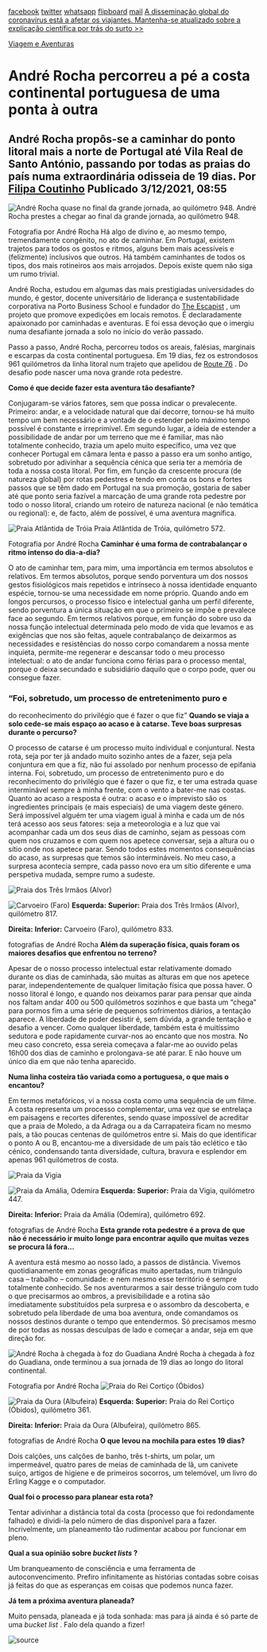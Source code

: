 [facebook](https://www.facebook.com/sharer/sharer.php?u=https%3A%2F%2Fwww.natgeo.pt%2Fviagem-e-aventuras%2F2021%2F12%2Fandre-rocha-caminhada-costa-continental-portuguesa) [twitter](https://twitter.com/share?url=https%3A%2F%2Fwww.natgeo.pt%2Fviagem-e-aventuras%2F2021%2F12%2Fandre-rocha-caminhada-costa-continental-portuguesa&via=natgeo&text=Andr%C3%A9%20Rocha%20percorreu%20a%20p%C3%A9%20a%20costa%20continental%20portuguesa%20de%20uma%20ponta%20%C3%A0%20outra) [whatsapp](https://web.whatsapp.com/send?text=https%3A%2F%2Fwww.natgeo.pt%2Fviagem-e-aventuras%2F2021%2F12%2Fandre-rocha-caminhada-costa-continental-portuguesa) [flipboard](https://share.flipboard.com/bookmarklet/popout?v=2&title=Andr%C3%A9%20Rocha%20percorreu%20a%20p%C3%A9%20a%20costa%20continental%20portuguesa%20de%20uma%20ponta%20%C3%A0%20outra&url=https%3A%2F%2Fwww.natgeo.pt%2Fviagem-e-aventuras%2F2021%2F12%2Fandre-rocha-caminhada-costa-continental-portuguesa) [mail](mailto:?subject=NatGeo&body=https%3A%2F%2Fwww.natgeo.pt%2Fviagem-e-aventuras%2F2021%2F12%2Fandre-rocha-caminhada-costa-continental-portuguesa%20-%20Andr%C3%A9%20Rocha%20percorreu%20a%20p%C3%A9%20a%20costa%20continental%20portuguesa%20de%20uma%20ponta%20%C3%A0%20outra) [A disseminação global do coronavírus está a afetar os viajantes. Mantenha-se atualizado sobre a explicação científica por trás do surto >>](https://www.natgeo.pt/coronavirus) 

[Viagem e Aventuras](https://www.natgeo.pt/viagem-e-aventuras) 
# André Rocha percorreu a pé a costa continental portuguesa de uma ponta à outra 
## André Rocha propôs-se a caminhar do ponto litoral mais a norte de Portugal até Vila Real de Santo António, passando por todas as praias do país numa extraordinária odisseia de 19 dias. Por [Filipa Coutinho](https://www.natgeo.pt/autor/filipa-coutinho) Publicado 3/12/2021, 08:55 
![André Rocha quase no final da grande jornada, ao quilómetro 948.](img/files_styles_image_00_public_andrerocha_0.jpg)
André Rocha prestes a chegar ao final da grande jornada, ao quilómetro 948. 

Fotografia por André Rocha Há algo de divino e, ao mesmo tempo, tremendamente congénito, no ato de caminhar. Em Portugal, existem trajetos para todos os gostos e ritmos, alguns bem mais acessíveis e (felizmente) inclusivos que outros. Há também caminhantes de todos os tipos, dos mais rotineiros aos mais arrojados. Depois existe quem não siga um rumo trivial. 

André Rocha, estudou em algumas das mais prestigiadas universidades do mundo, é gestor, docente universitário de liderança e sustentabilidade corporativa na Porto Business School e fundador do [The Escapist](https://www.instagram.com/theescapist______/) , um projeto que promove expedições em locais remotos. É declaradamente apaixonado por caminhadas e aventuras. E foi essa devoção que o imergiu numa desafiante jornada a solo no início do verão passado. 

Passo a passo, André Rocha, percorreu todos os areais, falésias, marginais e escarpas da costa continental portuguesa. Em 19 dias, fez os estrondosos 961 quilómetros da linha litoral num trajeto que apelidou de [Route 76](https://www.instagram.com/the_route76/) . Do desafio pode nascer uma nova grande rota pedestre. 

**Como é que decide fazer esta aventura tão desafiante?** 

Conjugaram-se vários fatores, sem que possa indicar o prevalecente. Primeiro: andar, e a velocidade natural que daí decorre, tornou-se há muito tempo um bem necessário e a vontade de o estender pelo máximo tempo possível é constante e irreprimível. Em segundo lugar, a ideia de estender a possibilidade de andar por um terreno que me é familiar, mas não totalmente conhecido, trazia um apelo muito específico, uma vez que conhecer Portugal em câmara lenta e passo a passo era um sonho antigo, sobretudo por adivinhar a sequência cénica que seria ter a memória de toda a nossa costa litoral. Por fim, em função da crescente procura (de natureza global) por rotas pedestres e tendo em conta os bons e fortes passos que se têm dado em Portugal na sua promoção, gostaria de saber até que ponto seria fazível a marcação de uma grande rota pedestre por todo o nosso litoral, criando um roteiro de natureza nacional (e não temática ou regional): e, de facto, além de possível, é uma aventura magnífica. 

![Praia Atlântida de Tróia](img/files_styles_image_00_public_andrerocha.jpg)
Praia Atlântida de Tróia, quilómetro 572. 

Fotografia por André Rocha **Caminhar é uma forma de contrabalançar o ritmo intenso do dia-a-dia?** 

O ato de caminhar tem, para mim, uma importância em termos absolutos e relativos. Em termos absolutos, porque sendo porventura um dos nossos gestos fisiológicos mais repetidos e intrínseco à nossa identidade enquanto espécie, tornou-se uma necessidade em nome próprio. Quando ando em longos percursos, o processo físico e intelectual ganha um perfil diferente, sendo porventura a única situação em que o primeiro se impõe e prevalece face ao segundo. Em termos relativos porque, em função do sobre uso da nossa função intelectual determinada pelo modo de vida que levamos e as exigências que nos são feitas, aquele contrabalanço de deixarmos as necessidades e resistências do nosso corpo comandarem a nossa mente inquieta, permite-me regenerar e descansar todo o meu processo intelectual: o ato de andar funciona como férias para o processo mental, porque o deixa secundado e subsidiário daquilo que o corpo pode, quer ou consegue fazer. 

### “Foi, sobretudo, um processo de entretenimento puro e 
do reconhecimento do privilégio que é fazer o que fiz” **Quando se viaja a solo cede-se mais espaço ao acaso e à catarse. Teve boas surpresas durante o percurso?** 

O processo de catarse é um processo muito individual e conjuntural. Nesta rota, seja por ter já andado muito sozinho antes de a fazer, seja pela conjuntura em que a fiz, não fui assolado por nenhum processo de epifania interna. Foi, sobretudo, um processo de entretenimento puro e do reconhecimento do privilégio que é fazer o que fiz, e ter uma estrada quase interminável sempre à minha frente, com o vento a bater-me nas costas. Quanto ao acaso a resposta é outra: o acaso e o imprevisto são os ingredientes principais (e mais especiais) de uma viagem deste género. Será impossível alguém ter uma viagem igual à minha e cada um de nós terá acesso aos seus fatores: seja a meteorologia e a luz que vai acompanhar cada um dos seus dias de caminho, sejam as pessoas com quem nos cruzamos e com quem nos apetece conversar, seja a altura ou o sítio onde nos apetece parar. Sendo todos estes momentos consequências do acaso, as surpresas que temos são intermináveis. No meu caso, a surpresa acontecia sempre, cada passo novo era um sítio diferente e uma perspetiva mudada, sempre rumo a sudeste. 

![Praia dos Três Irmãos (Alvor)](img/files_styles_image_00_public_andrerocha.jpg)

![Carvoeiro (Faro)](img/files_styles_image_00_public_andrerocha_10.jpg)
**Esquerda:** **Superior:** Praia dos Três Irmãos (Alvor), quilómetro 817. 

**Direita:** **Inferior:** Carvoeiro (Faro), quilómetro 833. 

fotografias de André Rocha **Além da superação física, quais foram os maiores desafios que enfrentou no terreno?** 

Apesar de o nosso processo intelectual estar relativamente domado durante os dias de caminhada, são muitas as alturas em que nos apetece parar, independentemente de qualquer limitação física que possa haver. O nosso litoral é longo, e quando nos deixamos parar para pensar que ainda nos faltam andar 400 ou 500 quilómetros sozinhos e que basta um “chega” para pormos fim a uma série de pequenos sofrimentos diários, a tentação aparece. A liberdade de poder desistir é, sem dúvida, a grande tentação e desafio a vencer. Como qualquer liberdade, também esta é muitíssimo sedutora e pode rapidamente curvar-nos ao encanto que nos mostra. No meu caso concreto, essa sereia começava a falar-me ao ouvido pelas 16h00 dos dias de caminho e prolongava-se até parar. E não houve um único dia em que não tenha aparecido. 

**Numa linha costeira tão variada como a portuguesa, o que mais o encantou?** 

Em termos metafóricos, vi a nossa costa como uma sequência de um filme. A costa representa um processo complementar, uma vez que se entrelaça em paisagens e recortes diferentes, sendo quase impossível de acreditar que a praia de Moledo, a da Adraga ou a da Carrapateira ficam no mesmo país, a tão poucas centenas de quilómetros entre si. Mais do que identificar o ponto A ou B, encantou-me a diversidade de um país tão eclético e tão cénico, condensando tanta diversidade, cultura, bravura e esplendor em apenas 961 quilómetros de costa. 

![Praia da Vigia](img/files_styles_image_00_public_andrerocha.jpg)

![Praia da Amália, Odemira](img/files_styles_image_00_public_andrerocha_0.jpg)
**Esquerda:** **Superior:** Praia da Vigia, quilómetro 447. 

**Direita:** **Inferior:** Praia da Amália (Odemira), quilómetro 692. 

fotografias de André Rocha **Esta grande rota pedestre é a prova de que não é necessário ir muito longe para encontrar aquilo que muitas vezes se procura lá fora...** 

A aventura está mesmo ao nosso lado, a passos de distância. Vivemos quotidianamente em zonas geográficas muito apertadas, num triângulo casa – trabalho – comunidade: e nem mesmo esse território é sempre totalmente conhecido. Se nos aventurarmos a sair desse triângulo com tudo o que precisarmos ao ombros, a previsibilidade e a rotina são imediatamente substituídos pela surpresa e o assombro da descoberta, e sobretudo pela liberdade de uma boa aventura, onde comandamos os nossos destinos durante o tempo que entendermos. Só precisamos mesmo de por todas as nossas desculpas de lado e começar a andar, seja em que direção for. 

![André Rocha à chegada à foz do Guadiana](img/files_styles_image_00_public_andrerocha_1_0.jpg)
André Rocha à chegada à foz do Guadiana, onde terminou a sua jornada de 19 dias ao longo do litoral continental. 

Fotografia por André Rocha 
![Praia do Rei Cortiço (Óbidos)](img/files_styles_image_00_public_andrerocha.jpg)

![Praia da Oura (Albufeira)](img/files_styles_image_00_public_andrerocha.jpg)
**Esquerda:** **Superior:** Praia do Rei Cortiço (Óbidos), quilómetro 361. 

**Direita:** **Inferior:** Praia da Oura (Albufeira), quilómetro 865. 

fotografias de André Rocha **O que levou na mochila para estes 19 dias?** 

Dois calções, uns calções de banho, três t-shirts, um polar, um impermeável, quatro pares de meias de caminhada de lã, um canivete suíço, artigos de higiene e de primeiros socorros, um telemóvel, um livro do Erling Kagge e o computador. 

**Qual foi o processo para planear esta rota?** 

Tentar adivinhar a distância total da costa (processo que foi redondamente falhado) e dividi-la pelo número de dias disponível para a fazer. Incrivelmente, um planeamento tão rudimentar acabou por funcionar em pleno. 

**Qual a sua opinião sobre _bucket lists_ ?** 

Um branqueamento de consciência e uma ferramenta de autoconvencimento. Prefiro infinitamente as histórias contadas sobre coisas já feitas do que as esperanças em coisas que podemos nunca fazer. 

**Já tem a próxima aventura planeada?** 

Muito pensada, planeada e já toda sonhada: mas para já ainda é só parte de uma _bucket list_ . Falo dela quando a fizer! 



![source](https://www.natgeo.pt/viagem-e-aventuras/2021/12/andre-rocha-caminhada-costa-continental-portuguesa)